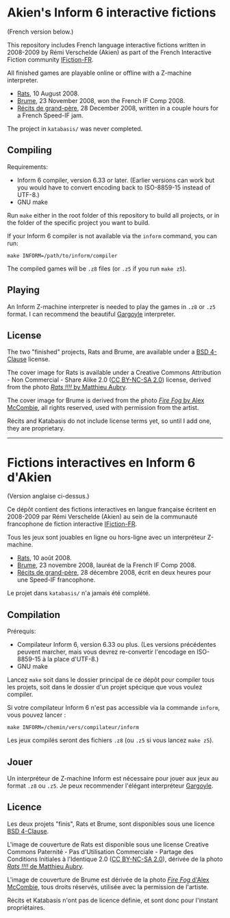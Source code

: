 # Akien's Inform 6 interactive fictions

(French version below.)

This repository includes French language interactive fictions written in
2008-2009 by Rémi Verschelde (Akien) as part of the French Interactive Fiction
community [IFiction-FR](http://www.fiction-interactive.fr/).

All finished games are playable online or offline with a Z-machine interpreter.

- [Rats](http://www.fiction-interactive.fr/rats/), 10 August 2008.
- [Brume](http://www.fiction-interactive.fr/brume/), 23 November 2008,
  won the French IF Comp 2008.
- [Récits de grand-père](http://www.fiction-interactive.fr/recits-de-grand-pere/),
  28 December 2008, written in a couple hours for a French Speed-IF jam.

The project in `katabasis/` was never completed.

## Compiling

Requirements:

- Inform 6 compiler, version 6.33 or later. (Earlier versions can work but you
  would have to convert encoding back to ISO-8859-15 instead of UTF-8.)
- GNU make

Run `make` either in the root folder of this repository to build all projects,
or in the folder of the specific project you want to build.

If your Inform 6 compiler is not available via the `inform` command, you can
run:

```
make INFORM=/path/to/inform/compiler
```

The compiled games will be `.z8` files (or `.z5` if you run `make z5`).

## Playing

An Inform Z-machine interpreter is needed to play the games in `.z8` or `.z5`
format. I can recommend the beautiful [Gargoyle](http://ccxvii.net/gargoyle/)
interpreter.

## License

The two "finished" projects, Rats and Brume, are available under a
[BSD 4-Clause](https://spdx.org/licenses/BSD-4-Clause.html) license.

The cover image for Rats is available under a Creative Commons Attribution -
Non Commercial - Share Alike 2.0 ([CC BY-NC-SA 2.0](
https://creativecommons.org/licenses/by-nc-sa/2.0/)) license, derived from the
photo [*Rats !!!!* by Matthieu Aubry](https://www.flickr.com/photos/matthieu-aubry/440634859/).

The cover image for Brume is derived from the photo [*Fire Fog* by Alex McCombie](
https://www.flickr.com/photos/nylongbow/369355047/), all rights reserved, used
with permission from the artist.

Récits and Katabasis do not include license terms yet, so until I add one, they
are proprietary.

-----

# Fictions interactives en Inform 6 d'Akien

(Version anglaise ci-dessus.)

Ce dépôt contient des fictions interactives en langue française écritent en
2008-2009 par Rémi Verschelde (Akien) au sein de la communauté francophone de
fiction interactive [IFiction-FR](http://www.fiction-interactive.fr/).

Tous les jeux sont jouables en ligne ou hors-ligne avec un interpréteur
Z-machine.

- [Rats](http://www.fiction-interactive.fr/rats/), 10 août 2008.
- [Brume](http://www.fiction-interactive.fr/brume/), 23 novembre 2008,
  lauréat de la French IF Comp 2008.
- [Récits de grand-père](http://www.fiction-interactive.fr/recits-de-grand-pere/),
  28 décembre 2008, écrit en deux heures pour une Speed-IF francophone.

Le projet dans `katabasis/` n'a jamais été complété.

## Compilation

Prérequis:

- Compilateur Inform 6, version 6.33 ou plus. (Les versions précédentes peuvent
  marcher, mais vous devrez re-convertir l'encodage en ISO-8859-15 à la place
  d'UTF-8.)
- GNU make

Lancez `make` soit dans le dossier principal de ce dépôt pour compiler tous les
projets, soit dans le dossier d'un projet spécique que vous voulez compiler.

Si votre compilateur Inform 6 n'est pas accessible via la commande `inform`,
vous pouvez lancer :

```
make INFORM=/chemin/vers/compilateur/inform
```

Les jeux compilés seront des fichiers `.z8` (ou `.z5` si vous lancez `make z5`).

## Jouer

Un interpréteur de Z-machine Inform est nécessaire pour jouer aux jeux au
format `.z8` ou `.z5`. Je peux recommender l'élégant interpréteur
[Gargoyle](http://ccxvii.net/gargoyle/).

## Licence

Les deux projets "finis", Rats et Brume, sont disponibles sous une licence
[BSD 4-Clause](https://spdx.org/licenses/BSD-4-Clause.html).

L'image de couverture de Rats est disponible sous une license Creative Commons
Paternité - Pas d'Utilisation Commerciale - Partage des Conditions Initiales à
l'Identique 2.0 ([CC BY-NC-SA 2.0](https://creativecommons.org/licenses/by-nc-sa/2.0/)),
dérivée de la photo [*Rats !!!!* de Matthieu Aubry](https://www.flickr.com/photos/matthieu-aubry/440634859/).

L'image de couverture de Brume est dérivée de la photo [*Fire Fog* d'Alex McCombie](
https://www.flickr.com/photos/nylongbow/369355047/), tous droits réservés, utilisée
avec la permission de l'artiste.

Récits et Katabasis n'ont pas de licence définie, et sont donc pour l'instant
propriétaires.
